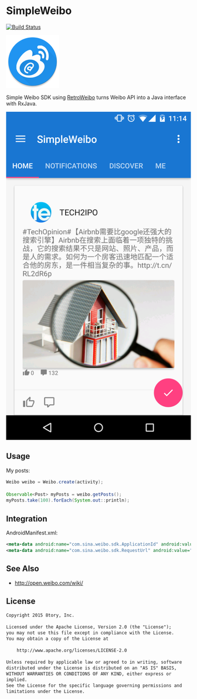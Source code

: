 # SimpleWeibo

[![Build Status](https://travis-ci.org/8tory/SimpleWeibo.svg)](https://travis-ci.org/8tory/SimpleWeibo)

![](art/SimpleWeibo.png)

Simple Weibo SDK using [RetroWeibo](https://github.com/8tory/RetroWeibo) turns Weibo API into a Java interface with RxJava.

![](art/screenshot-timeline.png)

## Usage

My posts:

```java
Weibo weibo = Weibo.create(activity);

Observable<Post> myPosts = weibo.getPosts();
myPosts.take(100).forEach(System.out::println);
```

## Integration

AndroidManifest.xml:

```xml
<meta-data android:name="com.sina.weibo.sdk.ApplicationId" android:value="@string/weibo_app_id" />
<meta-data android:name="com.sina.weibo.sdk.RequestUrl" android:value="@string/weibo_request_url" />
```

## See Also

* http://open.weibo.com/wiki/

## License

```
Copyright 2015 8tory, Inc.

Licensed under the Apache License, Version 2.0 (the "License");
you may not use this file except in compliance with the License.
You may obtain a copy of the License at

    http://www.apache.org/licenses/LICENSE-2.0

Unless required by applicable law or agreed to in writing, software
distributed under the License is distributed on an "AS IS" BASIS,
WITHOUT WARRANTIES OR CONDITIONS OF ANY KIND, either express or implied.
See the License for the specific language governing permissions and
limitations under the License.
```
